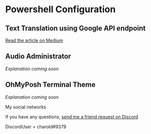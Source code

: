 # Powershell Configuration
## Text Translation using Google API endpoint
[Read the article on Medium](https://medium.com/@harolrop14/text-translation-using-powershell-a07afab6d22)
## Audio Administrator
*Explanation coming soon*
## OhMyPosh Terminal Theme
*Explanation coming soon*

  My social networks

If you have any questions, [send me a friend request on Discord](https://discord.com/invite/charold#9379)

DiscordUser = charold#9379
